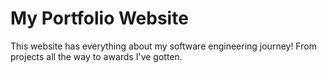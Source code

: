 # My Portfolio Website
This website has everything about my software engineering journey! From projects all the way to awards I've gotten. 
